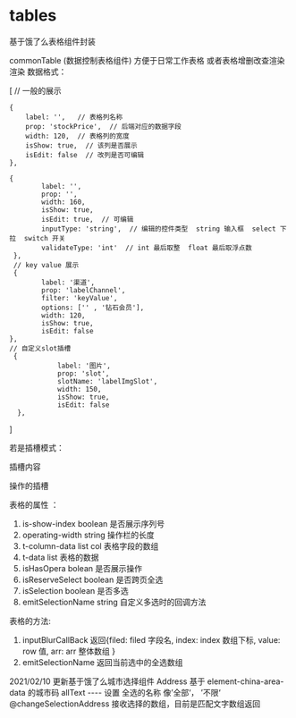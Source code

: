 # tables
基于饿了么表格组件封装

commonTable (数据控制表格组件)
方便于日常工作表格 或者表格增删改查渲染渲染 
数据格式：

[
     // 一般的展示
   
    {
        label: '',   // 表格列名称
        prop: 'stockPrice',  // 后端对应的数据字段
        width: 120,  // 表格列的宽度
        isShow: true,  // 该列是否展示
        isEdit: false  // 改列是否可编辑
    },
    
    {
            label: '',
            prop: '',
            width: 160,
            isShow: true,
            isEdit: true,  // 可编辑
            inputType: 'string',  // 编辑的控件类型  string 输入框  select 下拉  switch 开关
            validateType: 'int'  // int 最后取整  float 最后取浮点数
     },
     // key value 展示
     {
            label: '渠道',
            prop: 'labelChannel',
            filter: 'keyValue',
            options: ['' , '钻石会员'],
            width: 120,
            isShow: true,
            isEdit: false
    },
    // 自定义slot插槽
     {
                label: '图片',
                prop: 'slot',
                slotName: 'labelImgSlot',
                width: 150,
                isShow: true,
                isEdit: false
      },
]


若是插槽模式：
<div slot="labelImgSlot" slot-scope="scope">
       插槽内容
</div>

操作的插槽
<div slot="operate" slot-scope="scope">
   
</div>

表格的属性 ：
1. is-show-index  boolean  是否展示序列号
2. operating-width  string 操作栏的长度
3. t-column-data list  col 表格字段的数组
4. t-data   list   表格的数据
5. isHasOpera  bolean 是否展示操作
6. isReserveSelect  boolean  是否跨页全选
7. isSelection boolean  是否多选
8. emitSelectionName  string  自定义多选时的回调方法

表格的方法: 
1. inputBlurCallBack  返回{filed: filed 字段名, index: index 数组下标, value: row 值, arr: arr 整体数组 }
2. emitSelectionName  返回当前选中的全选数组


2021/02/10  更新基于饿了么城市选择组件  Address
基于 element-china-area-data 的城市码
allText ---- 设置 全选的名称  像’全部‘， ’不限‘
@changeSelectionAddress  接收选择的数组，目前是匹配文字数组返回